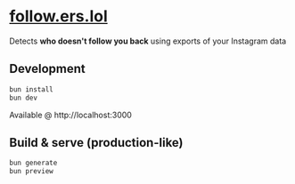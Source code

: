 # [follow.ers.lol](https://follow.ers.lol)

Detects **who doesn't follow you back** using exports of your Instagram data

## Development

```bash
bun install
bun dev
```

Available @ http://localhost:3000

## Build & serve (production-like)

```bash
bun generate
bun preview
```
